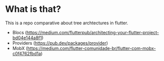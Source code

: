 # What is that?

This  is a repo comparative about tree archtectures in flutter. 

- Blocs (https://medium.com/flutterpub/architecting-your-flutter-project-bd04e144a8f1)
- Providers (https://pub.dev/packages/provider)
- MobX (https://medium.com/flutter-comunidade-br/flutter-com-mobx-c0f4762fbd1a)
